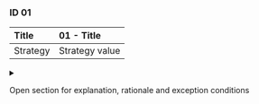 ### ID 01

| Title    | __01 - Title__ |
| :----    | :---------- |
| Strategy | Strategy value |

<details><summary>

Open section for explanation, rationale and exception conditions 

</summary>

#### Explanation
This is the Explanation
Example:
```json
{
  "type" : "hello",
  "title" : "Greetings from me",
  "status" : 404
}
```
More details can be found in [Sample](../attachments/sample.md).

#### Rationale

#### Exceptions

</details>


